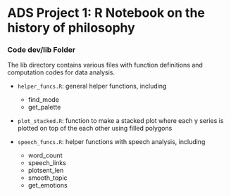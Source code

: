 # ADS Project 1:  R Notebook on the history of philosophy

### Code dev/lib Folder

The lib directory contains various files with function definitions and computation codes for data analysis.

* `helper_funcs.R`: general helper functions, including
  * find_mode
  * get_palette
  
* `plot_stacked.R`: function to make a stacked plot where each y series is plotted on top of the each other using filled polygons

* `speech_funcs.R`: helper functions with speech analysis, including
  * word_count
  * speech_links
  * plotsent_len
  * smooth_topic
  * get_emotions
